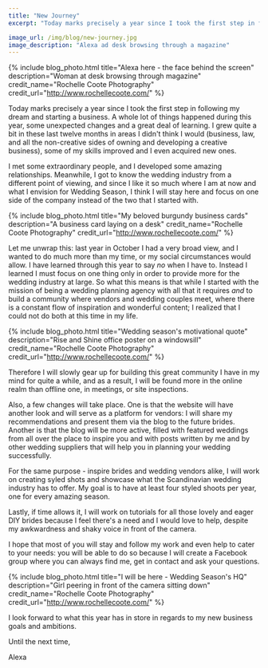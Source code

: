 ```yaml
---
title: "New Journey"
excerpt: "Today marks precisely a year since I took the first step in following my dream and starting a business"

image_url: /img/blog/new-journey.jpg
image_description: "Alexa ad desk browsing through a magazine"
---
```


{% include blog_photo.html
title="Alexa here - the face behind the screen"
description="Woman at desk browsing through magazine"
credit_name="Rochelle Coote Photography"
credit_url="http://www.rochellecoote.com/"
%}

Today marks precisely a year since I took the first step in following my dream and starting a business. 
A whole lot of things happened during this year, some unexpected changes and a great deal of learning.
I grew quite a bit in these last twelve months in areas I didn't think I would (business, law, and all the non-creative sides of owning and developing a creative business), some of my skills improved and I even acquired new ones. 

I met some extraordinary people, and I developed some amazing relationships. Meanwhile, I got to know the wedding industry from a different point of viewing, and since I like it so much where I am at now and what I envision for Wedding Season, I think I will stay here and focus on one side of the company instead of the two that I started with. 

{% include blog_photo.html
title="My beloved burgundy business cards"
description="A business card laying on a desk"
credit_name="Rochelle Coote Photography"
credit_url="http://www.rochellecoote.com/"
%}

Let me unwrap this: last year in October I had a very broad view, and I wanted to do much more than my time, or my social circumstances would allow. I have learned through this year to say *no* when I have to. Instead I learned I must focus on one thing only in order to provide more for the wedding industry at large.
So what this means is that while I started with the mission of being a wedding planning agency with all that it requires *and* to build a community where vendors and wedding couples meet, where there is a constant flow of inspiration and wonderful content; I realized that I could not do both at this time in my life. 

{% include blog_photo.html
title="Wedding season's motivational quote"
description="Rise and Shine office poster on a windowsill"
credit_name="Rochelle Coote Photography"
credit_url="http://www.rochellecoote.com/"
%}

Therefore I will slowly gear up for building this great community I have in my mind for quite a while, and as a result, I will be found more in the online realm than offline one, in meetings, or site inspections.

Also, a few changes will take place. One is that the website will have another look and will serve as a platform for vendors: I will share my recommendations and present them via the blog to the future brides. 
Another is that the blog will be more active, filled with featured weddings from all over the place to inspire you and with posts written by me and by other wedding suppliers that will help you in planning your wedding successfully. 

For the same purpose - inspire brides and wedding vendors alike, I will work on creating syled shots and showcase what the Scandinavian wedding industry has to offer. My goal is to have at least four styled shoots per year, one for every amazing season.

Lastly, if time allows it, I will work on tutorials for all those lovely and eager DIY brides because I feel there's a need and I would love to help, despite my awkwardness and shaky voice in front of the camera.

I hope that most of you will stay and follow my work and even help to cater to your needs: you will be able to do so because I will create a Facebook group where you can always find me, get in contact and ask your questions.

{% include blog_photo.html
title="I will be here - Wedding Season's HQ"
description="Girl peering in front of the camera sitting down"
credit_name="Rochelle Coote Photography"
credit_url="http://www.rochellecoote.com/"
%}

I look forward to what this year has in store in regards to my new business goals and ambitions.  

Until the next time,

Alexa
